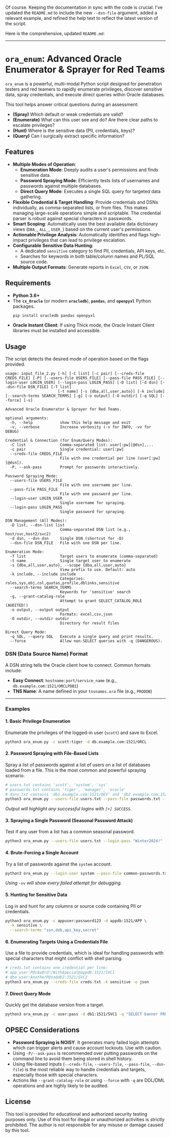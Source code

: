 Of course. Keeping the documentation in sync with the code is crucial. I've updated the `README.md` to include the new `--dsn-file` argument, added a relevant example, and refined the help text to reflect the latest version of the script.

Here is the comprehensive, updated `README.md`:

---

# `ora_enum`: Advanced Oracle Enumerator & Sprayer for Red Teams

`ora_enum` is a powerful, multi-modal Python script designed for penetration testers and red teamers to rapidly enumerate privileges, discover sensitive data, spray credentials, and execute direct queries within Oracle databases.

This tool helps answer critical questions during an assessment:
- **(Spray)** Which default or weak credentials are valid?
- **(Enumerate)** What can this user see and do? Are there clear paths to escalate privileges?
- **(Hunt)** Where is the sensitive data (PII, credentials, keys)?
- **(Query)** Can I surgically extract specific information?

## Features

- **Multiple Modes of Operation**:
  - **Enumeration Mode**: Deeply audits a user's permissions and finds sensitive data.
  - **Password Spraying Mode**: Efficiently tests lists of usernames and passwords against multiple databases.
  - **Direct Query Mode**: Executes a single SQL query for targeted data gathering.
- **Flexible Credential & Target Handling**: Provide credentials and DSNs individually, as comma-separated lists, or from files. This makes managing large-scale operations simple and scriptable. The credential parser is robust against special characters in passwords.
- **Smart Scoping**: Automatically uses the best available data dictionary views (`DBA_`, `ALL_`, `USER_`) based on the current user's permissions.
- **Actionable Privilege Analysis**: Automatically identifies and flags high-impact privileges that can lead to privilege escalation.
- **Configurable Sensitive Data Hunting**:
  - A dedicated `sensitive` category to find PII, credentials, API keys, etc.
  - Searches for keywords in both table/column names and PL/SQL source code.
- **Multiple Output Formats**: Generate reports in `Excel`, `CSV`, or `JSON`.

## Requirements

- **Python 3.6+**
- The **`cx_Oracle`** (or modern **`oracledb`**), **`pandas`**, and **`openpyxl`** Python packages.
  ```bash
  pip install oracledb pandas openpyxl
  ```
- **Oracle Instant Client**: If using Thick mode, the Oracle Instant Client libraries must be installed and accessible.

## Usage

The script detects the desired mode of operation based on the flags provided.

```
usage: input_file_2.py [-h] [-C list] [-c pair] [--creds-file CREDS_FILE] [-P] [--users-file USERS_FILE] [--pass-file PASS_FILE] [--login-user LOGIN_USER] [--login-pass LOGIN_PASS] [-D list] [-d dsn] [--dsn-file DSN_FILE] [-T list]
                       [-t name] [-s {dba,all,user,auto}] [-k include] [--search-terms SEARCH_TERMS] [-g] [-o output] [-O outdir] [-q SQL] [--force] [-v]

Advanced Oracle Enumerator & Sprayer for Red Teams.

optional arguments:
  -h, --help            show this help message and exit
  -v, --verbose         Increase verbosity (-v for INFO, -vv for DEBUG)

Credential & Connection (for Enum/Query Modes):
  -C list               Comma-separated list: user[:pw][@dsn],...
  -c pair               Single credential: user[:pw]
  --creds-file CREDS_FILE
                        File with one credential per line (user[:pw][@dsn]).
  -P, --ask-pass        Prompt for passwords interactively.

Password Spraying Mode:
  --users-file USERS_FILE
                        File with one username per line.
  --pass-file PASS_FILE
                        File with one password per line.
  --login-user LOGIN_USER
                        Single username for spraying.
  --login-pass LOGIN_PASS
                        Single password for spraying.

DSN Management (All Modes):
  -D list, --dsn-list list
                        Comma-separated DSN list (e.g., host/svc,host2/svc2)
  -d dsn, --dsn dsn     Single DSN (shortcut for -D)
  --dsn-file DSN_FILE   File with one DSN per line.

Enumeration Mode:
  -T list               Target users to enumerate (comma-separated)
  -t name               Single target user to enumerate
  -s {dba,all,user,auto}, --scope {dba,all,user,auto}
                        View prefix to use. Default: auto
  -k include, --include include
                        Categories: roles,sys,obj,col,quotas,profile,dblinks,sensitive
  --search-terms SEARCH_TERMS
                        Keywords for 'sensitive' search
  -g, --grant-catalog-role
                        Attempt to grant SELECT_CATALOG_ROLE (AUDITED!)
  -o output, --output output
                        Formats: excel,csv,json
  -O outdir, --outdir outdir
                        Directory for result files

Direct Query Mode:
  -q SQL, --query SQL   Execute a single query and print results.
  --force               Allow non-SELECT queries with -q (DANGEROUS).
```

### DSN (Data Source Name) Format
A DSN string tells the Oracle client how to connect. Common formats include:
- **Easy Connect**: `hostname:port/service_name` (e.g., `db.example.com:1521/ORCLPDB1`)
- **TNS Name**: A name defined in your `tnsnames.ora` file (e.g., `PRODDB`)

---

### Examples

#### 1. Basic Privilege Enumeration
Enumerate the privileges of the logged-in user (`scott`) and save to Excel.
```bash
python3 ora_enum.py -c scott:tiger -d db.example.com:1521/ORCL
```

#### 2. Password Spraying with File-Based Lists
Spray a list of passwords against a list of users on a list of databases loaded from a file. This is the most common and powerful spraying scenario.
```bash
# users.txt contains 'scott', 'system', 'sys'
# passwords.txt contains 'tiger', 'manager', 'oracle'
# dsns.txt contains 'db1.example.com:1521/DEV' and 'db2.example.com:1521/PROD'
python3 ora_enum.py --users-file users.txt --pass-file passwords.txt --dsn-file dsns.txt
```
*Output will highlight any successful logins with `[+] SUCCESS`.*

#### 3. Spraying a Single Password (Seasonal Password Attack)
Test if any user from a list has a common seasonal password.
```bash
python3 ora_enum.py --users-file users.txt --login-pass "Winter2024!" -d db.example.com:1521/ORCL
```

#### 4. Brute-Forcing a Single Account
Try a list of passwords against the `system` account.
```bash
python3 ora_enum.py --login-user system --pass-file common-passwords.txt -D "db1:1521/SVC,db2:1521/SVC" -vv
```
*Using `-vv` will show every failed attempt for debugging.*

#### 5. Hunting for Sensitive Data
Log in and hunt for any columns or source code containing PII or credentials.
```bash
python3 ora_enum.py -c appuser:password123 -d appdb:1521/APP \
  -k sensitive \
  --search-terms "ssn,dob,api_key,secret"
```

#### 6. Enumerating Targets Using a Credentials File
Use a file to provide credentials, which is ideal for handling passwords with special characters that might conflict with shell parsing.
```bash
# creds.txt contains one credential per line:
# app_user:P@s$w0rd!/With$pecial@appdb:1521/SVC1
# dba_user:AnotherP@ss@db2:1521/SVC2
python3 ora_enum.py --creds-file creds.txt -k sensitive -o json
```

#### 7. Direct Query Mode
Quickly get the database version from a target.
```bash
python3 ora_enum.py -c user:pass -d db1:1521/SVC1 -q "SELECT banner FROM v\$version"
```

## OPSEC Considerations

- **Password Spraying is NOISY**. It generates many failed login attempts which can trigger alerts and cause account lockouts. Use with caution.
- Using `-P/--ask-pass` is recommended over putting passwords on the command line to avoid them being stored in shell history.
- Using file-based inputs (`--creds-file`, `--users-file`, `--pass-file`, `--dsn-file`) is the most reliable way to handle credentials and targets, especially those with special characters.
- Actions like `--grant-catalog-role` or using `--force` with `-q` are DDL/DML operations and are highly likely to be audited.

## License
This tool is provided for educational and authorized security testing purposes only. Use of this tool for illegal or unauthorized activities is strictly prohibited. The author is not responsible for any misuse or damage caused by this tool.
